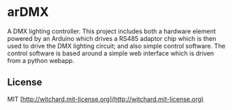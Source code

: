 arDMX
=====

A DMX lighting controller. This project includes both a hardware element powered by an Arduino which drives a RS485 adaptor chip which is then used to drive the DMX lighting circuit; and also simple control software. The control software is based around a simple web interface which is driven from a python webapp.

License
-------
MIT [http://witchard.mit-license.org](http://witchard.mit-license.org)

